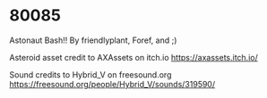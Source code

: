 # 80085
Astonaut Bash!! 
By friendlyplant, Foref, and ;) 

Asteroid asset credit to AXAssets on itch.io 
https://axassets.itch.io/ 

Sound credits to Hybrid_V on freesound.org 
https://freesound.org/people/Hybrid_V/sounds/319590/
